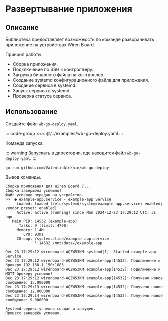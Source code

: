# Развертывание приложения

## Описание

Библиотека предоставляет возможность по команде разворачивать приложение на устройствах Wiren Board.

Принцип работы:
- Сборка приложения.
- Подключение по SSH к контроллеру.
- Загрузка бинарного файла на контроллер.
- Создание systemd конфигурационного файла для приложения.
- Создание сервиса в systemd.
- Запуск сервиса в systemd.
- Проверка статуса сервиса.

## Использование

Создайте файл `wb-go-deploy.yaml`.

::: code-group
<<< @/../examples/wb-go-deploy.yaml
:::

Команда запуска.

::: warning
Запускать в директории, где находится файл `wb-go-deploy.yaml`.
:::

```shell
go run github.com/ValentinAlekhin/wb-go deploy
```

Вывод команды.

```shell
Сборка приложения для Wiren Board 7...
Сборка завершена успешно!
Файл успешно передан на устройство.
>>  ● example-app.service - example-app Service
     Loaded: loaded (/etc/systemd/system/example-app.service; enabled; vendor preset: enabled)
     Active: active (running) since Mon 2024-12-23 17:29:12 UTC; 3s ago
   Main PID: 14532 (example-app)
      Tasks: 9 (limit: 4790)
     Memory: 1.4M
        CPU: 93ms
     CGroup: /system.slice/example-app.service
             └─14532 /mnt/data//example-app

Dec 23 17:29:12 wirenboard-AQZW53KM systemd[1]: Started example-app Service.
Dec 23 17:29:12 wirenboard-AQZW53KM example-app[14532]: Подключение к брокеру 192.168.1.150:1883
Dec 23 17:29:12 wirenboard-AQZW53KM example-app[14532]: Подключение к MQTT-брокеру успешно!
Dec 23 17:29:12 wirenboard-AQZW53KM example-app[14532]: Получено новое сообщение: 15.000000
Dec 23 17:29:13 wirenboard-AQZW53KM example-app[14532]: Получено новое сообщение: 12.000000
Dec 23 17:29:14 wirenboard-AQZW53KM example-app[14532]: Получено новое сообщение: 9.000000

Systemd-сервис успешно создан и запущен.
Процесс завершён успешно.
```